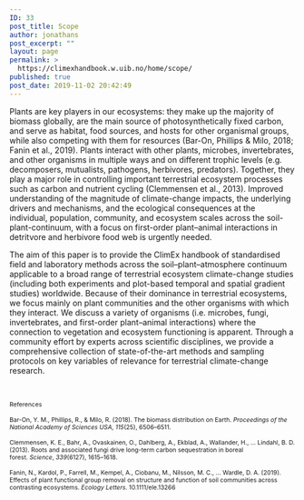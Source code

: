 ```yaml
---
ID: 33
post_title: Scope
author: jonathans
post_excerpt: ""
layout: page
permalink: >
  https://climexhandbook.w.uib.no/home/scope/
published: true
post_date: 2019-11-02 20:42:49
---
```

Plants are key players in our ecosystems: they make up the majority of biomass globally, are the main source of photosynthetically fixed carbon, and serve as habitat, food sources, and hosts for other organismal groups, while also competing with them for resources (Bar-On, Phillips &amp; Milo, 2018; Fanin et al., 2019). Plants interact with other plants, microbes, invertebrates, and other organisms in multiple ways and on different trophic levels (e.g. decomposers, mutualists, pathogens, herbivores, predators). Together, they play a major role in controlling important terrestrial ecosystem processes such as carbon and nutrient cycling (Clemmensen et al., 2013). Improved understanding of the magnitude of climate-change impacts, the underlying drivers and mechanisms, and the ecological consequences at the individual, population, community, and ecosystem scales across the soil-plant-continuum, with a focus on first-order plant–animal interactions in detritvore and herbivore food web is urgently needed.

The aim of this paper is to provide the ClimEx handbook of standardised field and laboratory methods across the soil–plant–atmosphere continuum applicable to a broad range of terrestrial ecosystem climate-change studies (including both experiments and plot-based temporal and spatial gradient studies) worldwide. Because of their dominance in terrestrial ecosystems, we focus mainly on plant communities and the other organisms with which they interact. We discuss a variety of organisms (i.e. microbes, fungi, invertebrates, and first-order plant–animal interactions) where the connection to vegetation and ecosystem functioning is apparent. Through a community effort by experts across scientific disciplines, we provide a comprehensive collection of state-of-the-art methods and sampling protocols on key variables of relevance for terrestrial climate-change research.

&nbsp;

<span style="font-size: 8pt">References</span>

<span style="font-size: 8pt">Bar-On, Y. M., Phillips, R., &amp; Milo, R. (2018). The biomass distribution on Earth. <em>Proceedings of the National Academy of Sciences USA</em>, <em>115</em>(25), 6506–6511.</span>

<span style="font-size: 8pt">Clemmensen, K. E., Bahr, A., Ovaskainen, O., Dahlberg, A., Ekblad, A., Wallander, H., ... Lindahl, B. D. (2013). Roots and associated fungi drive long-term carbon sequestration in boreal forest. <em>Science</em>, <em>339</em>(6127), 1615–1618.</span>

<span style="font-size: 8pt">Fanin, N., Kardol, P., Farrell, M., Kempel, A., Ciobanu, M., Nilsson, M. C., ... Wardle, D. A. (2019). Effects of plant functional group removal on structure and function of soil communities across contrasting ecosystems. <em>Ecology Letters</em>. 10.1111/ele.13266</span>